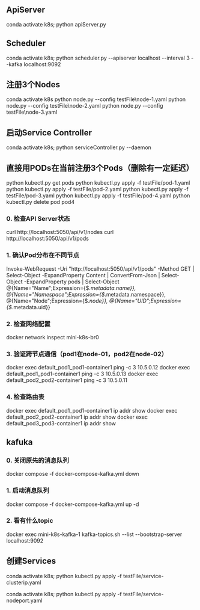 ## ApiServer
conda activate k8s; python apiServer.py

## Scheduler
<!-- conda activate k8s; python scheduler.py --apiserver localhost --interval 3 -->
conda activate k8s; python scheduler.py --apiserver localhost --interval 3 --kafka localhost:9092

## 注册3个Nodes
conda activate k8s
python node.py --config testFile\node-1.yaml
python node.py --config testFile\node-2.yaml
python node.py --config testFile\node-3.yaml

## 启动Service Controller
conda activate k8s; python serviceController.py --daemon

## 直接用PODs在当前注册3个Pods（删除有一定延迟）
<!-- python pod.py --config testFile/pod-1.yaml --action create
python pod.py --config testFile/pod-2.yaml --action create
python pod.py --config testFile/pod-3.yaml --action create

conda activate k8s; python submit_pod.py --config testFile/pod-1.yaml --wait
conda activate k8s; python submit_pod.py --config testFile/pod-2.yaml --wait -->
python kubectl.py get pods
python kubectl.py apply -f testFile/pod-1.yaml
python kubectl.py apply -f testFile/pod-2.yaml
python kubectl.py apply -f testFile/pod-3.yaml
python kubectl.py apply -f testFile/pod-4.yaml
python kubectl.py delete pod pod4 

### 0. 检查API Server状态
curl http://localhost:5050/api/v1/nodes
curl http://localhost:5050/api/v1/pods

### 1. 确认Pod分布在不同节点
Invoke-WebRequest -Uri "http://localhost:5050/api/v1/pods" -Method GET | Select-Object -ExpandProperty Content | ConvertFrom-Json | Select-Object -ExpandProperty pods | Select-Object @{Name="Name";Expression={$_.metadata.name}}, @{Name="Namespace";Expression={$_.metadata.namespace}}, @{Name="Node";Expression={$_.node}}, @{Name="UID";Expression={$_.metadata.uid}}

### 2. 检查网络配置
docker network inspect mini-k8s-br0

### 3. 验证跨节点通信（pod1在node-01，pod2在node-02）
docker exec default_pod1_pod1-container1 ping -c 3 10.5.0.12
docker exec default_pod1_pod1-container1 ping -c 3 10.5.0.13
docker exec default_pod2_pod2-container1 ping -c 3 10.5.0.11

### 4. 检查路由表
docker exec default_pod1_pod1-container1 ip addr show
docker exec default_pod2_pod2-container1 ip addr show
docker exec default_pod3_pod3-container1 ip addr show

## kafuka
### 0. 关闭原先的消息队列
docker compose -f docker-compose-kafka.yml down
### 1. 启动消息队列
docker compose -f docker-compose-kafka.yml up -d
### 2. 看有什么topic
docker exec mini-k8s-kafka-1 kafka-topics.sh --list --bootstrap-server localhost:9092


## 创建Services
conda activate k8s; python kubectl.py apply -f testFile/service-clusterip.yaml

conda activate k8s; python kubectl.py apply -f testFile/service-nodeport.yaml